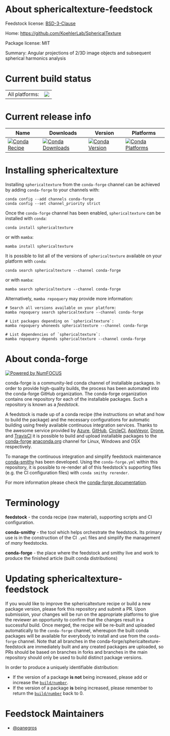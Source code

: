 About sphericaltexture-feedstock
================================

Feedstock license: [BSD-3-Clause](https://github.com/conda-forge/sphericaltexture-feedstock/blob/main/LICENSE.txt)

Home: https://github.com/KoehlerLab/SphericalTexture

Package license: MIT

Summary: Angular projections of 2/3D image objects and subsequent spherical harmonics analysis

Current build status
====================


<table><tr><td>All platforms:</td>
    <td>
      <a href="https://dev.azure.com/conda-forge/feedstock-builds/_build/latest?definitionId=22590&branchName=main">
        <img src="https://dev.azure.com/conda-forge/feedstock-builds/_apis/build/status/sphericaltexture-feedstock?branchName=main">
      </a>
    </td>
  </tr>
</table>

Current release info
====================

| Name | Downloads | Version | Platforms |
| --- | --- | --- | --- |
| [![Conda Recipe](https://img.shields.io/badge/recipe-sphericaltexture-green.svg)](https://anaconda.org/conda-forge/sphericaltexture) | [![Conda Downloads](https://img.shields.io/conda/dn/conda-forge/sphericaltexture.svg)](https://anaconda.org/conda-forge/sphericaltexture) | [![Conda Version](https://img.shields.io/conda/vn/conda-forge/sphericaltexture.svg)](https://anaconda.org/conda-forge/sphericaltexture) | [![Conda Platforms](https://img.shields.io/conda/pn/conda-forge/sphericaltexture.svg)](https://anaconda.org/conda-forge/sphericaltexture) |

Installing sphericaltexture
===========================

Installing `sphericaltexture` from the `conda-forge` channel can be achieved by adding `conda-forge` to your channels with:

```
conda config --add channels conda-forge
conda config --set channel_priority strict
```

Once the `conda-forge` channel has been enabled, `sphericaltexture` can be installed with `conda`:

```
conda install sphericaltexture
```

or with `mamba`:

```
mamba install sphericaltexture
```

It is possible to list all of the versions of `sphericaltexture` available on your platform with `conda`:

```
conda search sphericaltexture --channel conda-forge
```

or with `mamba`:

```
mamba search sphericaltexture --channel conda-forge
```

Alternatively, `mamba repoquery` may provide more information:

```
# Search all versions available on your platform:
mamba repoquery search sphericaltexture --channel conda-forge

# List packages depending on `sphericaltexture`:
mamba repoquery whoneeds sphericaltexture --channel conda-forge

# List dependencies of `sphericaltexture`:
mamba repoquery depends sphericaltexture --channel conda-forge
```


About conda-forge
=================

[![Powered by
NumFOCUS](https://img.shields.io/badge/powered%20by-NumFOCUS-orange.svg?style=flat&colorA=E1523D&colorB=007D8A)](https://numfocus.org)

conda-forge is a community-led conda channel of installable packages.
In order to provide high-quality builds, the process has been automated into the
conda-forge GitHub organization. The conda-forge organization contains one repository
for each of the installable packages. Such a repository is known as a *feedstock*.

A feedstock is made up of a conda recipe (the instructions on what and how to build
the package) and the necessary configurations for automatic building using freely
available continuous integration services. Thanks to the awesome service provided by
[Azure](https://azure.microsoft.com/en-us/services/devops/), [GitHub](https://github.com/),
[CircleCI](https://circleci.com/), [AppVeyor](https://www.appveyor.com/),
[Drone](https://cloud.drone.io/welcome), and [TravisCI](https://travis-ci.com/)
it is possible to build and upload installable packages to the
[conda-forge](https://anaconda.org/conda-forge) [anaconda.org](https://anaconda.org/)
channel for Linux, Windows and OSX respectively.

To manage the continuous integration and simplify feedstock maintenance
[conda-smithy](https://github.com/conda-forge/conda-smithy) has been developed.
Using the ``conda-forge.yml`` within this repository, it is possible to re-render all of
this feedstock's supporting files (e.g. the CI configuration files) with ``conda smithy rerender``.

For more information please check the [conda-forge documentation](https://conda-forge.org/docs/).

Terminology
===========

**feedstock** - the conda recipe (raw material), supporting scripts and CI configuration.

**conda-smithy** - the tool which helps orchestrate the feedstock.
                   Its primary use is in the construction of the CI ``.yml`` files
                   and simplify the management of *many* feedstocks.

**conda-forge** - the place where the feedstock and smithy live and work to
                  produce the finished article (built conda distributions)


Updating sphericaltexture-feedstock
===================================

If you would like to improve the sphericaltexture recipe or build a new
package version, please fork this repository and submit a PR. Upon submission,
your changes will be run on the appropriate platforms to give the reviewer an
opportunity to confirm that the changes result in a successful build. Once
merged, the recipe will be re-built and uploaded automatically to the
`conda-forge` channel, whereupon the built conda packages will be available for
everybody to install and use from the `conda-forge` channel.
Note that all branches in the conda-forge/sphericaltexture-feedstock are
immediately built and any created packages are uploaded, so PRs should be based
on branches in forks and branches in the main repository should only be used to
build distinct package versions.

In order to produce a uniquely identifiable distribution:
 * If the version of a package **is not** being increased, please add or increase
   the [``build/number``](https://docs.conda.io/projects/conda-build/en/latest/resources/define-metadata.html#build-number-and-string).
 * If the version of a package **is** being increased, please remember to return
   the [``build/number``](https://docs.conda.io/projects/conda-build/en/latest/resources/define-metadata.html#build-number-and-string)
   back to 0.

Feedstock Maintainers
=====================

* [@oanegros](https://github.com/oanegros/)

